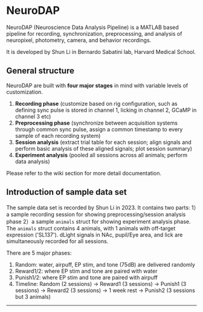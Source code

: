 # NeuroDAP
 NeuroDAP (Neuroscience Data Analysis Pipeline) is a MATLAB based pipeline for recording, synchronization, preprocessing, and analysis of neuropixel, photometry, camera, and behavior recordings.

 It is developed by Shun Li in Bernardo Sabatini lab, Harvard Medical School.

 ## General structure

 NeuroDAP are built with **four major stages** in mind with variable levels of customization. 
 1. **Recording phase** (customize based on rig configuration, such as defining sync pulse is stored in channel 1, licking in channel 2, GCaMP in channel 3 etc)
 2. **Preprocessing phase** (synchronize between acquisition systems through common sync pulse, assign a common timestamp to every sample of each recording system)
 3. **Session analysis** (extract trial table for each session; align signals and perform basic analysis of these aligned signals; plot session summary)
 4. **Experiment analysis** (pooled all sessions across all animals; perform data analysis)

 Please refer to the wiki section for more detail documentation.

 ## Introduction of sample data set

The sample data set is recorded by Shun Li in 2023. It contains two parts: 1）a sample recording session for showing preprocessing/session analysis phase 2）a sample `animals` struct for showing experiment analysis phase. The `animals` struct contains 4 animals, with 1 animals with off-target expression ('SL137'). dLight signals in NAc, pupil/Eye area, and lick are simultaneously recorded for all sessions.

There are 5 major phases:
1. Random: water, airpuff, EP stim, and tone (75dB) are delivered randomly
2. Reward1/2: where EP stim and tone are paired with water
3. Punish1/2: where EP stim and tone are paired with airpuff
4. Timeline: Random (2 sessions) -> Reward1 (3 sessions) -> Punish1 (3 sessions) -> Reward2 (3 sessions) -> 1 week rest -> Punish2 (3 sessions but 3 animals)

 ***